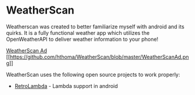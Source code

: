 # WeatherScan

Weatherscan was created to better familiarize myself with android and its quirks. It is a fully functional weather app which utilizes the OpenWeatherAPI to deliver weather information to your phone!

[WeatherScan Ad](https://raw.githubusercontent.com/hthoma/Weatherscan/WeatherScanAd.png)
[[https://github.com/hthoma/WeatherScan/blob/master/WeatherScanAd.png]]

WeatherScan uses the following open source projects to work properly:

* [RetroLambda](https://github.com/evant/gradle-retrolambda) - Lambda support in android




